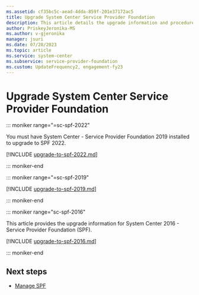 ```yaml
---
ms.assetid: cf35bc5c-aead-4dda-859f-201e37172ac5
title: Upgrade System Center Service Provider Foundation
description: This article details the upgrade information and procedures for Service Provider Foundation
author: PriskeyJeronika-MS
ms.author: v-gjeronika
manager: jsuri
ms.date: 07/28/2023
ms.topic: article
ms.service: system-center
ms.subservice: service-provider-foundation
ms.custom: UpdateFrequency2, engagement-fy23
---
```


# Upgrade System Center Service Provider Foundation

::: moniker range="=sc-spf-2022"

You must have System Center - Service Provider Foundation 2019 installed to upgrade to SPF 2022.

[!INCLUDE [upgrade-to-spf-2022.md](../includes/upgrade-to-spf-2022.md)]

::: moniker-end

::: moniker range="=sc-spf-2019"

[!INCLUDE [upgrade-to-spf-2019.md](../includes/upgrade-to-spf-2019.md)]

::: moniker-end

::: moniker range="sc-spf-2016"

This article provides the upgrade information for System Center 2016 - Service Provider Foundation (SPF).

[!INCLUDE [upgrade-to-spf-2016.md](../includes/upgrade-to-spf-2016.md)]

::: moniker-end

## Next steps

- [Manage SPF](manage-tenants.md)
